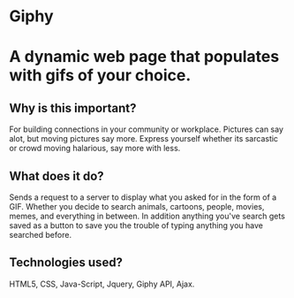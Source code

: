 # Giphy
# A dynamic web page that populates with gifs of your choice. 

## Why is this important?
For building connections in your community or workplace.
Pictures can say alot, but moving pictures say more. Express yourself 
whether its sarcastic or crowd moving halarious, say more with less.


## What does it do?
Sends a request to a server to display what you asked for in the form of a GIF. 
Whether you decide to search animals, cartoons, people, movies, 
memes, and everything in between. In addition anything you've search gets saved as 
a button to save you the trouble of typing anything you have searched before.    

## Technologies used?
HTML5, CSS, Java-Script, Jquery, Giphy API, Ajax.
